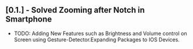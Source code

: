 ## [0.1.] - Solved Zooming after Notch in Smartphone

* TODO: Adding New Features such as Brightness and Volume control on Screen using Gesture-Detector.Expanding Packages to IOS Devices.

